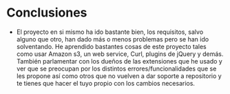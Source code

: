 Conclusiones
==================

- El proyecto en si mismo ha ido bastante bien, los requisitos, salvo alguno que otro, han dado más o menos problemas pero se han ido solventando. He aprendido bastantes cosas de este proyecto tales como usar Amazon s3, un web service, Curl, plugins de jQuery y demás. También parlamentar con los dueños de las extensiones que he usado y ver que se preocupan por los distintos errores/funcionalidades que se les propone así como otros que no vuelven a dar soporte a repositorio y te tienes que hacer el tuyo propio con los cambios necesarios.
